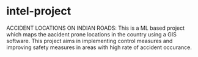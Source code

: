 # intel-project
ACCIDENT LOCATIONS ON INDIAN ROADS:
This is a ML based project which maps the aacident prone locations in the country using a GIS software.
This project aims in implementing control measures and improving safety measures in areas with high rate of accident occurance.
